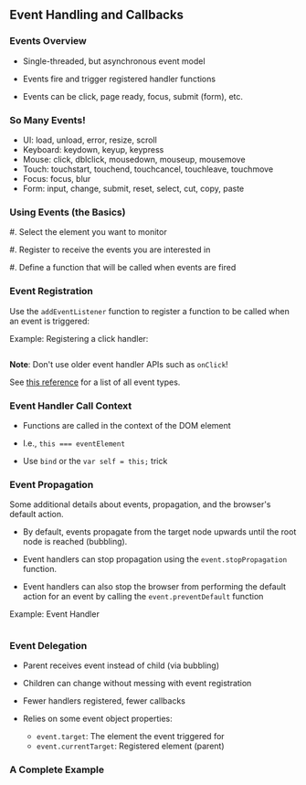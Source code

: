 ## Event Handling and Callbacks

### Events Overview

  - Single-threaded, but asynchronous event model

  - Events fire and trigger registered handler functions

  - Events can be click, page ready, focus, submit (form), etc.

### So Many Events!

  - UI: load, unload, error, resize, scroll
  - Keyboard: keydown, keyup, keypress
  - Mouse: click, dblclick, mousedown, mouseup, mousemove
  - Touch: touchstart, touchend, touchcancel, touchleave, touchmove
  - Focus: focus, blur
  - Form: input, change, submit, reset, select, cut, copy, paste

### Using Events (the Basics)

  #. Select the element you want to monitor

  #. Register to receive the events you are interested in

  #. Define a function that will be called when events are fired

### Event Registration

Use the `addEventListener` function to register a function to be
called when an event is triggered:

Example: Registering a click handler:

~~~ {.javascript insert="../../src/examples/js/eventex.js"}
~~~

**Note**: Don't use older event handler APIs such as `onClick`!

<div class="notes">

See [this reference][event-types] for a list of all event types.

[event-types]: https://developer.mozilla.org/en-US/docs/Web/Events

</div>

### Event Handler Call Context

  - Functions are called in the context of the DOM element

  - I.e., `this === eventElement`

  - Use `bind` or the `var self = this;` trick

### Event Propagation

<div class="notes">

Some additional details about events, propagation, and the browser's
default action.

</div>

  * By default, events propagate from the target node upwards until
    the root node is reached (bubbling).

  * Event handlers can stop propagation using the
    `event.stopPropagation` function.

  * Event handlers can also stop the browser from performing the
    default action for an event by calling the `event.preventDefault`
    function

Example: Event Handler

~~~ {.javascript insert="../../src/examples/js/eventstop.js" token="example"}
~~~

### Event Delegation

  - Parent receives event instead of child (via bubbling)

  - Children can change without messing with event registration

  - Fewer handlers registered, fewer callbacks

  - Relies on some event object properties:
    -   `event.target`: The element the event triggered for
    -   `event.currentTarget`: Registered element (parent)

### A Complete Example

~~~ {.javascript insert="../../src/examples/js/events.js"}
~~~

